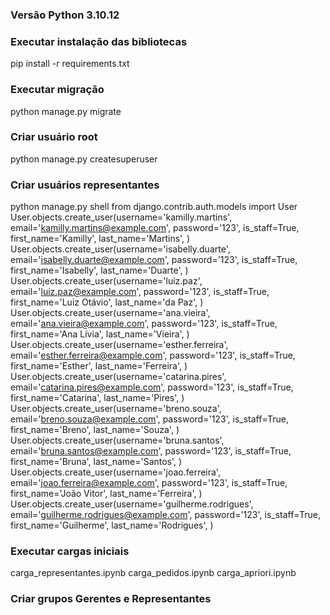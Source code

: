 
### Versão Python 3.10.12

### Executar instalação das bibliotecas
pip install -r requirements.txt

### Executar migração
python manage.py migrate

### Criar usuário root
python manage.py createsuperuser

### Criar usuários representantes
python manage.py shell
  from django.contrib.auth.models import User
  User.objects.create_user(username='kamilly.martins', email='kamilly.martins@example.com', password='123', is_staff=True, first_name='Kamilly', last_name='Martins', )
  User.objects.create_user(username='isabelly.duarte', email='isabelly.duarte@example.com', password='123', is_staff=True, first_name='Isabelly', last_name='Duarte', )
  User.objects.create_user(username='luiz.paz', email='luiz.paz@example.com', password='123', is_staff=True, first_name='Luiz Otávio', last_name='da Paz', )
  User.objects.create_user(username='ana.vieira', email='ana.vieira@example.com', password='123', is_staff=True, first_name='Ana Lívia', last_name='Vieira', )
  User.objects.create_user(username='esther.ferreira', email='esther.ferreira@example.com', password='123', is_staff=True, first_name='Esther', last_name='Ferreira', )
  User.objects.create_user(username='catarina.pires', email='catarina.pires@example.com', password='123', is_staff=True, first_name='Catarina', last_name='Pires', )
  User.objects.create_user(username='breno.souza', email='breno.souza@example.com', password='123', is_staff=True, first_name='Breno', last_name='Souza', )
  User.objects.create_user(username='bruna.santos', email='bruna.santos@example.com', password='123', is_staff=True, first_name='Bruna', last_name='Santos', )
  User.objects.create_user(username='joao.ferreira', email='joao.ferreira@example.com', password='123', is_staff=True, first_name='João Vitor', last_name='Ferreira', )
  User.objects.create_user(username='guilherme.rodrigues', email='guilherme.rodrigues@example.com', password='123', is_staff=True, first_name='Guilherme', last_name='Rodrigues', )

### Executar cargas iniciais
carga_representantes.ipynb
carga_pedidos.ipynb
carga_apriori.ipynb

### Criar grupos Gerentes e Representantes
